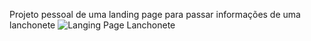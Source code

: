 Projeto pessoal de uma landing page para passar informações de uma lanchonete
![Langing Page Lanchonete](https://github.com/Imayagmb/Langing-Page-Lanchonete/assets/129901845/6c804457-eeb6-4d8d-8b32-46a57f610cae)
